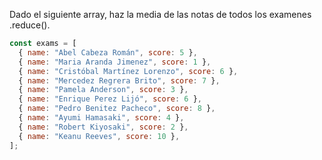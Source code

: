 Dado el siguiente array, haz la media de las notas de todos los examenes .reduce().

```js
const exams = [
  { name: "Abel Cabeza Román", score: 5 },
  { name: "Maria Aranda Jimenez", score: 1 },
  { name: "Cristóbal Martínez Lorenzo", score: 6 },
  { name: "Mercedez Regrera Brito", score: 7 },
  { name: "Pamela Anderson", score: 3 },
  { name: "Enrique Perez Lijó", score: 6 },
  { name: "Pedro Benitez Pacheco", score: 8 },
  { name: "Ayumi Hamasaki", score: 4 },
  { name: "Robert Kiyosaki", score: 2 },
  { name: "Keanu Reeves", score: 10 },
];
```
